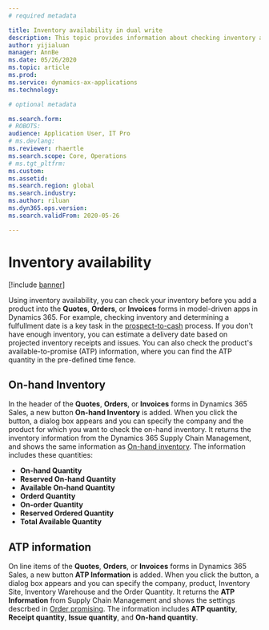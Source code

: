 ```yaml
---
# required metadata

title: Inventory availability in dual write
description: This topic provides information about checking inventory availability in dual-write.
author: yijialuan
manager: AnnBe
ms.date: 05/26/2020
ms.topic: article
ms.prod: 
ms.service: dynamics-ax-applications
ms.technology: 

# optional metadata

ms.search.form: 
# ROBOTS: 
audience: Application User, IT Pro
# ms.devlang: 
ms.reviewer: rhaertle
ms.search.scope: Core, Operations
# ms.tgt_pltfrm: 
ms.custom: 
ms.assetid: 
ms.search.region: global
ms.search.industry: 
ms.author: riluan
ms.dyn365.ops.version: 
ms.search.validFrom: 2020-05-26

---
```


# Inventory availability

[!include [banner](../../includes/banner.md)]

Using inventory availability, you can check your inventory before you add a product into the **Quotes**, **Orders**, or **Invoices** forms in model-driven apps in Dynamics 365. For example, checking inventory and determining a fulfullment date is a key task in the [prospect-to-cash](dual-write-prospect-to-cash.md) process. If you don't have enough inventory, you can estimate a delivery date based on projected inventory receipts and issues. You can also check the product's available-to-promise (ATP) information, where you can find the ATP quantity in the pre-defined time fence.

## On-hand Inventory 

In the header of the **Quotes**, **Orders**, or **Invoices** forms in Dynamics 365 Sales, a new button **On-hand Inventory** is added. When you click the button, a dialog box appears and you can specify the company and the product for which you want to check the on-hand inventory. It returns the inventory information from the Dynamics 365 Supply Chain Management, and shows the same information as [On-hand inventory](../../../../supply-chain/inventory/tasks/check-availability-stock.md). The information includes these quantities:

- **On-hand Quantity**
- **Reserved On-hand Quantity**
- **Available On-hand Quantity**
- **Orderd Quantity**
- **On-order Quantity**
- **Reserved Ordered Quantity**
- **Total Available Quantity**

## ATP information

On line items of the **Quotes**, **Orders**, or **Invoices** forms in Dynamics 365 Sales, a new button **ATP Information** is added. When you click the button, a dialog box appears and you can specify the company, product, Inventory Site, Inventory Warehouse and the Order Quantity. It returns the **ATP Information** from Supply Chain Management and shows the settings descrbed in [Order promising](../../../../supply-chain/sales-marketing/delivery-dates-available-promise-calculations.md#atp-calculations). The information includes **ATP quantity**, **Receipt quantity**, **Issue quantity**, and **On-hand quantity**.
